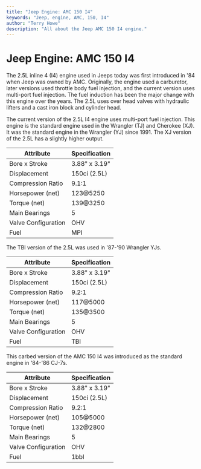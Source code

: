 ```yaml
---
title: "Jeep Engine: AMC 150 I4"
keywords: "Jeep, engine, AMC, 150, I4"
author: "Terry Howe"
description: "All about the Jeep AMC 150 I4 engine."
---
```

# Jeep Engine: AMC 150 I4

The 2.5L inline 4 (I4) engine used in Jeeps today was first introduced in '84 when Jeep was owned by AMC. Originally, the engine used a carburetor, later versions used throttle body fuel injection, and the current version uses multi-port fuel injection. The fuel induction has been the major change with this engine over the years. The 2.5L uses over head valves with hydraulic lifters and a cast iron block and cylinder head.

The current version of the 2.5L I4 engine uses multi-port fuel injection. This engine is the standard engine used in the Wrangler (TJ) and Cherokee (XJ). It was the standard engine in the Wrangler (YJ) since 1991. The XJ version of the 2.5L has a slightly higher output.

| Attribute | Specification |
|------------|---|
| Bore x Stroke | 3.88" x 3.19" |
| Displacement | 150ci (2.5L) |
| Compression Ratio | 9.1:1 |
| Horsepower (net) | 123@5250 |
| Torque (net) | 139@3250 |
| Main Bearings | 5 |
| Valve Configuration | OHV |
| Fuel | MPI |

The TBI version of the 2.5L was used in '87-'90 Wrangler YJs. 

| Attribute | Specification |
|------------|---|
| Bore x Stroke | 3.88" x 3.19" |
| Displacement | 150ci (2.5L) |
| Compression Ratio | 9.2:1 |
| Horsepower (net) | 117@5000 |
| Torque (net) | 135@3500 |
| Main Bearings | 5 |
| Valve Configuration | OHV |
| Fuel | TBI |

This carbed version of the AMC 150 I4 was introduced as the standard engine in '84-'86 CJ-7s.

| Attribute | Specification |
|------------|---|
| Bore x Stroke | 3.88" x 3.19" |
| Displacement | 150ci (2.5L) |
| Compression Ratio | 9.2:1 |
| Horsepower (net) | 105@5000 |
| Torque (net) | 132@2800 |
| Main Bearings | 5 |
| Valve Configuration | OHV |
| Fuel | 1bbl |
